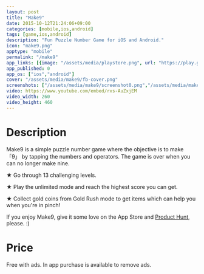 ```yaml
---
layout: post
title: "Make9"
date: 2015-10-12T21:24:06+09:00
categories: [mobile,ios,android]
tags: [game,ios,android]
description: "Fun Puzzle Number Game for iOS and Android."
icon: "make9.png"
apptype: "mobile"
permalink: "/make9"
app_links: [{image: "/assets/media/playstore.png", url: "https://play.google.com/store/apps/details?id=com.delightfuldev.make9", published: 1}, {image: "/assets/media/app_store.png",  url: "https://itunes.apple.com/us/app/make9-number-puzzle-game/id1044061338?ls=1&mt=8", coming_soon_image: "/assets/media/app_store_coming_soon.png", published: 1}]
app_published: 0
app_os: ["ios","android"]
cover: "/assets/media/make9/fb-cover.png"
screenshots: ["/assets/media/make9/screenshot0.png","/assets/media/make9/screenshot1.png","/assets/media/make9/screenshot2.png","/assets/media/make9/screenshot3.png","/assets/media/make9/screenshot4.png"]
video: https://www.youtube.com/embed/rxs-AuZxjEM
video_width: 260
video_height: 460
---
```


# Description

Make9 is a simple puzzle number game where the objective is to make 「9」 by tapping the numbers and operators. The game is over when you can no longer make nine.

★ Go through 13 challenging levels.

★ Play the unlimited mode and reach the highest score you can get.

★ Collect gold coins from Gold Rush mode to get items which can help you when you're in pinch!

If you enjoy Make9, give it some love on the App Store and [Product Hunt](https://www.producthunt.com/games/make9), please. :)

# Price

Free with ads. In app purchase is available to remove ads.
